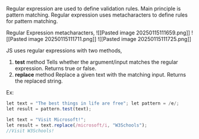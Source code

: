 Regular expression are used to define validation rules.
Main principle is pattern matching.
Regular expression uses metacharacters to define rules for pattern matching.

Regular Expression metacharacters,
![[Pasted image 20250115111659.png]]
![[Pasted image 20250115111711.png]]
![[Pasted image 20250115111725.png]]

JS uses regular expressions with two methods, 
1. **test** method
	Tells whether the argument/input matches the regular expression.
	Returns true or false.
1. **replace** method
	Replace a given text with the matching input.
	Returns the replaced string.

Ex: 
```js
let text = "The best things in life are free"; let pattern = /e/; 
let result = pattern.test(text);

let text = "Visit Microsoft!";  
let result = text.replace(/microsoft/i, "W3Schools");
//Visit W3Schools!
```